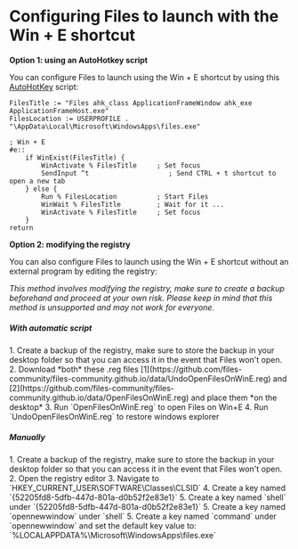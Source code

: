 # Configuring Files to launch with the Win + E shortcut

**Option 1: using an AutoHotkey script**

You can configure Files to launch using the Win + E shortcut by using this [AutoHotKey](https://www.autohotkey.com/) script:
```
FilesTitle := "Files ahk_class ApplicationFrameWindow ahk_exe ApplicationFrameHost.exe"
FilesLocation := USERPROFILE . "\AppData\Local\Microsoft\WindowsApps\files.exe"

; Win + E
#e::
    if WinExist(FilesTitle) {
        WinActivate % FilesTitle     ; Set focus
        SendInput ^t                    ; Send CTRL + t shortcut to open a new tab
    } else {
        Run % FilesLocation          ; Start Files
        WinWait % FilesTitle         ; Wait for it ...
        WinActivate % FilesTitle     ; Set focus
    }
return
```

**Option 2: modifying the registry**

You can also configure Files to launch using the Win + E shortcut without an external program by editing the registry:

*This method involves modifying the registry, make sure to create a backup beforehand and proceed at your own risk. Please keep in mind that this method is unsupported and may not work for everyone.*

<h5>With automatic script</h5>
1. Create a backup of the registry, make sure to store the backup in your desktop folder so that you can access it in the event that Files won't open.
2. Download *both* these .reg files [1](https://github.com/files-community/files-community.github.io/data/UndoOpenFilesOnWinE.reg) and [2](https://github.com/files-community/files-community.github.io/data/OpenFilesOnWinE.reg) and place them *on the desktop*
3. Run `OpenFilesOnWinE.reg` to open Files on Win+E
4. Run `UndoOpenFilesOnWinE.reg` to restore windows explorer

<h5>Manually</h5>
1. Create a backup of the registry, make sure to store the backup in your desktop folder so that you can access it in the event that Files won't open.
2. Open the registry editor
3. Navigate to `HKEY_CURRENT_USER\SOFTWARE\Classes\CLSID`
4. Create a key named `{52205fd8-5dfb-447d-801a-d0b52f2e83e1}`
5. Create a key named `shell` under `{52205fd8-5dfb-447d-801a-d0b52f2e83e1}`
5. Create a key named `opennewwindow` under `shell`
5. Create a key named `command` under `opennewwindow` and set the default key value to:
`%LOCALAPPDATA%\Microsoft\WindowsApps\files.exe`
